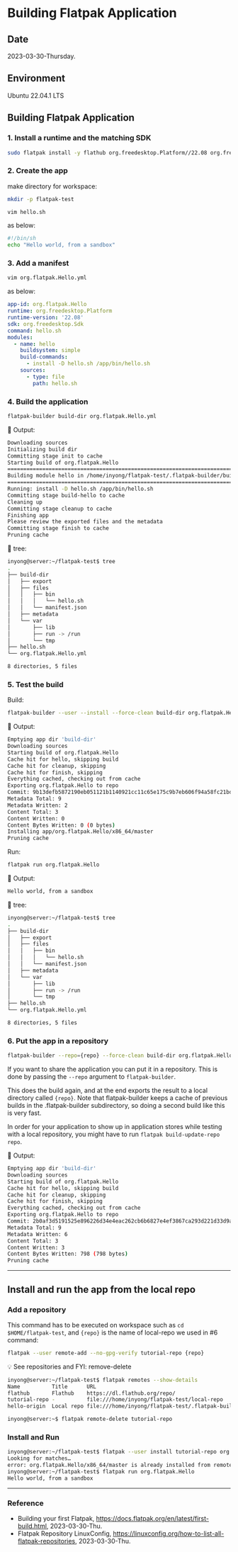 # Building Flatpak Application

## Date

2023-03-30-Thursday.

## Environment

Ubuntu 22.04.1 LTS

## Building Flatpak Application

### 1. Install a runtime and the matching SDK

```Bash
sudo flatpak install -y flathub org.freedesktop.Platform//22.08 org.freedesktop.Sdk//22.08
```

### 2. Create the app

make directory for workspace:

```Bash
mkdir -p flatpak-test
```

```Bash
vim hello.sh
```

as below:

```sh
#!/bin/sh
echo "Hello world, from a sandbox"
```

### 3. Add a manifest

```Bash
vim org.flatpak.Hello.yml
```

as below:

```yml
app-id: org.flatpak.Hello
runtime: org.freedesktop.Platform
runtime-version: '22.08'
sdk: org.freedesktop.Sdk
command: hello.sh
modules:
  - name: hello
    buildsystem: simple
    build-commands:
      - install -D hello.sh /app/bin/hello.sh
    sources:
      - type: file
        path: hello.sh
```

### 4. Build the application

```Bash
flatpak-builder build-dir org.flatpak.Hello.yml
```

:tada: Output:

```Bash
Downloading sources
Initializing build dir
Committing stage init to cache
Starting build of org.flatpak.Hello
========================================================================
Building module hello in /home/inyong/flatpak-test/.flatpak-builder/build/hello-1
========================================================================
Running: install -D hello.sh /app/bin/hello.sh
Committing stage build-hello to cache
Cleaning up
Committing stage cleanup to cache
Finishing app
Please review the exported files and the metadata
Committing stage finish to cache
Pruning cache
```

:tada: tree:

```Bash
inyong@server:~/flatpak-test$ tree
.
├── build-dir
│   ├── export
│   ├── files
│   │   ├── bin
│   │   │   └── hello.sh
│   │   └── manifest.json
│   ├── metadata
│   └── var
│       ├── lib
│       ├── run -> /run
│       └── tmp
├── hello.sh
└── org.flatpak.Hello.yml

8 directories, 5 files
```

### 5. Test the build

Build:

```Bash
flatpak-builder --user --install --force-clean build-dir org.flatpak.Hello.yml
```

:tada: Output:

```Bash
Emptying app dir 'build-dir'
Downloading sources
Starting build of org.flatpak.Hello
Cache hit for hello, skipping build
Cache hit for cleanup, skipping
Cache hit for finish, skipping
Everything cached, checking out from cache
Exporting org.flatpak.Hello to repo
Commit: 9b13defb5872190eb051121b1140921cc11c65e175c9b7eb606f94a58fc21bd7
Metadata Total: 9
Metadata Written: 2
Content Total: 3
Content Written: 0
Content Bytes Written: 0 (0 bytes)
Installing app/org.flatpak.Hello/x86_64/master
Pruning cache
```

Run:

```Bash
flatpak run org.flatpak.Hello
```

:tada: Output:

```Bash
Hello world, from a sandbox
```

:tada: tree:

```Bash
inyong@server:~/flatpak-test$ tree
.
├── build-dir
│   ├── export
│   ├── files
│   │   ├── bin
│   │   │   └── hello.sh
│   │   └── manifest.json
│   ├── metadata
│   └── var
│       ├── lib
│       ├── run -> /run
│       └── tmp
├── hello.sh
└── org.flatpak.Hello.yml

8 directories, 5 files
```

### 6. Put the app in a repository

```Bash
flatpak-builder --repo={repo} --force-clean build-dir org.flatpak.Hello.yml
```

If you want to share the application you can put it in a repository. This is done by passing the `--repo` argument to `flatpak-builder`.

This does the build again, and at the end exports the result to a local directory called `{repo}`. Note that flatpak-builder keeps a cache of previous builds in the .flatpak-builder subdirectory, so doing a second build like this is very fast.

In order for your application to show up in application stores while testing with a local repository, you might have to run `flatpak build-update-repo repo`.

:tada: Output:

```Bash
Emptying app dir 'build-dir'
Downloading sources
Starting build of org.flatpak.Hello
Cache hit for hello, skipping build
Cache hit for cleanup, skipping
Cache hit for finish, skipping
Everything cached, checking out from cache
Exporting org.flatpak.Hello to repo
Commit: 2b0af3d5191525e896226d34e4eac262cb6b6827e4ef3867ca293d221d33d9ac
Metadata Total: 9
Metadata Written: 6
Content Total: 3
Content Written: 3
Content Bytes Written: 798 (798 bytes)
Pruning cache
```

---

## Install and run the app from the local repo

### Add a repository

This command has to be executed on workspace such as `cd $HOME/flatpak-test`, and `{repo}` is the name of local-repo we used in #6 command:

```Bash
flatpak --user remote-add --no-gpg-verify tutorial-repo {repo}
```

:bulb: See repositories and FYI: remove-delete

```Bash
inyong@server:~/flatpak-test$ flatpak remotes --show-details
Name          Title      URL                                                     Collection ID Subset Filter Priority Options                         … … Homepage             Icon
flathub       Flathub    https://dl.flathub.org/repo/                            -             -      -      1        system                          … … https://flathub.org/ https://dl.flathub.org/repo/logo.svg
tutorial-repo -          file:///home/inyong/flatpak-test/local-repo             -             -      -      1        user,no-gpg-verify              … … -                    -
hello-origin  Local repo file:///home/inyong/flatpak-test/.flatpak-builder/cache -             -      -      0        user,no-enumerate,no-gpg-verify … … -                    -
```

```Bash
inyong@server:~$ flatpak remote-delete tutorial-repo
```

### Install and Run

```Bash
inyong@server:~/flatpak-test$ flatpak --user install tutorial-repo org.flatpak.Hello
Looking for matches…
error: org.flatpak.Hello/x86_64/master is already installed from remote hello-origin
inyong@server:~/flatpak-test$ flatpak run org.flatpak.Hello
Hello world, from a sandbox
```

---

### Reference
- Building your first Flatpak, https://docs.flatpak.org/en/latest/first-build.html, 2023-03-30-Thu.
- Flatpak Repository LinuxConfig, https://linuxconfig.org/how-to-list-all-flatpak-repositories, 2023-03-30-Thu.
